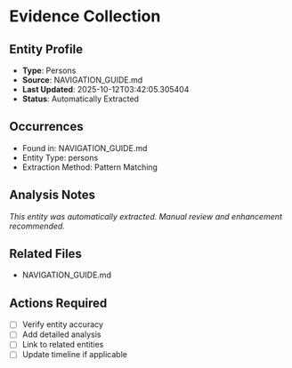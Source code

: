 # Evidence Collection

## Entity Profile
- **Type**: Persons
- **Source**: NAVIGATION_GUIDE.md
- **Last Updated**: 2025-10-12T03:42:05.305404
- **Status**: Automatically Extracted

## Occurrences
- Found in: NAVIGATION_GUIDE.md
- Entity Type: persons
- Extraction Method: Pattern Matching

## Analysis Notes
*This entity was automatically extracted. Manual review and enhancement recommended.*

## Related Files
- NAVIGATION_GUIDE.md

## Actions Required
- [ ] Verify entity accuracy
- [ ] Add detailed analysis
- [ ] Link to related entities
- [ ] Update timeline if applicable
